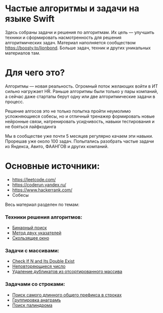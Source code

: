 # Частые алгоритмы и задачи на языке Swift

Здесь собраны задачи и решения по алгоритмам. Их цель — улучшить техники и сформировать насмотренность для решения алгоритмических задач.
Материал наполняется сообществом https://boosty.to/lionbond. Больше задач, техник и других уникальных материалов там.

# Для чего это?
Алгоритмы — новая реальность. Огромный поток желающих войти в ИТ сильно нагружает HR. Раньше алгоритмы были только у пары компаний, а сейчас даже стартапы берут одну или две алгоритмические задачи в процесс.

Решение алгосов это не только попытка пройти неумолимо усложняющиеся собесы, но и отличный тренажер формировать новые нейронные связи, натренировать усидчивость, навыки тестирования и не бояться лайфкодинга

Мы в сообществе уже почти 5 месяцев регулярно качаем эти навыки. Прорешав уже около 100 задач. Попытались разобрать частые задачи из Яндекса, Авито, ФААНГОВ и других компаний.


# Основные источники:
- https://leetcode.com/
- https://coderun.yandex.ru/
- https://www.hackerrank.com/
- Собесы

Весь материал разделен по темам:

### Техники решения алгоритмов:
- [Бинарный поиск](https://github.com/levabond/Algorithms/blob/main/%D0%A2%D0%B5%D1%85%D0%BD%D0%B8%D0%BA%D0%B8/%D0%91%D0%B8%D0%BD%D0%B0%D1%80%D0%BD%D1%8B%D0%B9%20%D0%BF%D0%BE%D0%B8%D1%81%D0%BA.md)
- [Метод двух указателей](https://github.com/levabond/Algorithms/blob/main/%D0%A2%D0%B5%D1%85%D0%BD%D0%B8%D0%BA%D0%B8/%D0%9C%D0%B5%D1%82%D0%BE%D0%B4%20%D0%B4%D0%B2%D1%83%D1%85%20%D1%83%D0%BA%D0%B0%D0%B7%D0%B0%D1%82%D0%B5%D0%BB%D0%B5%D0%B9.md)
- [Скользящее окно](https://github.com/levabond/Algorithms/blob/main/%D0%A2%D0%B5%D1%85%D0%BD%D0%B8%D0%BA%D0%B8/%D0%A1%D0%BA%D0%BE%D0%BB%D1%8C%D0%B7%D1%8F%D1%89%D0%B5%D0%B5%20%D0%BE%D0%BA%D0%BD%D0%BE.md)


### Задачи с массивами:
- [Check If N and Its Double Exist](https://github.com/levabond/Algorithms/blob/main/Arrays/Check%20If%20N%20and%20Its%20Double%20Exist.md)
- [Неповторяющиеся число](https://github.com/levabond/Algorithms/blob/main/Arrays/%D0%9D%D0%B5%D0%BF%D0%BE%D0%B2%D1%82%D0%BE%D1%80%D1%8F%D1%8E%D1%89%D0%B8%D0%B5%D1%81%D1%8F%20%D1%87%D0%B8%D1%81%D0%BB%D0%BE.md)
- [Удаление дубликатов из отсортированного массива](https://github.com/levabond/Algorithms/blob/main/Arrays/%D0%A3%D0%B4%D0%B0%D0%BB%D0%B5%D0%BD%D0%B8%D0%B5%20%D0%B4%D1%83%D0%B1%D0%BB%D0%B8%D0%BA%D1%82%D0%BE%D0%B2%20%D0%B8%D0%B7%20%D0%BE%D1%82%D1%81%D0%BE%D1%80%D1%82%D0%B8%D1%80%D0%BE%D0%B2%D0%B0%D0%BD%D0%BD%D0%BE%D0%B3%D0%BE%20%D0%BC%D0%B0%D1%81%D1%81%D0%B8%D0%B2%D0%B0.md)


### Задачами со строками:
- [Поиск самого длинного общего префикса в строках](https://github.com/levabond/Algorithms/blob/main/Strings/%20%D0%9F%D0%BE%D0%B8%D1%81%D0%BA%20%D1%81%D0%B0%D0%BC%D0%BE%D0%B3%D0%BE%20%D0%B4%D0%BB%D0%B8%D0%BD%D0%BD%D0%BE%D0%B3%D0%BE%20%D0%BE%D0%B1%D1%89%D0%B5%D0%B3%D0%BE%20%D0%BF%D1%80%D0%B5%D1%84%D0%B8%D0%BA%D1%81%D0%B0%20%D0%B2%20%D1%81%D1%82%D1%80%D0%BE%D0%BA%D0%B0%D1%85.md)
- [Группировка анаграмъ](https://github.com/levabond/Algorithms/blob/main/Strings/%D0%93%D1%80%D1%83%D0%BF%D0%BF%D0%B8%D1%80%D0%BE%D0%B2%D0%BA%D0%B0%20%D0%B0%D0%BD%D0%B0%D0%B3%D1%80%D0%B0%D0%BC.md)
- [Поиск палиндрома](https://github.com/levabond/Algorithms/blob/main/Strings/%D0%9F%D0%BE%D0%B8%D1%81%D0%BA%20%D0%BF%D0%B0%D0%BB%D0%B8%D0%BD%D0%B4%D1%80%D0%BE%D0%BC%D0%B0.md)

